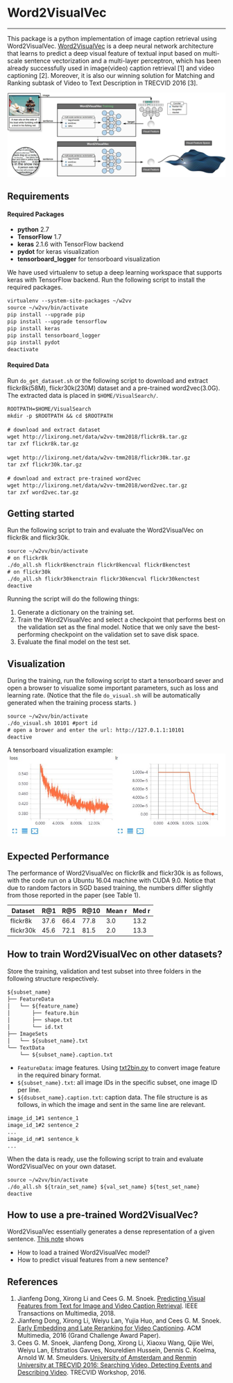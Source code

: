 # Word2VisualVec
---

This package is a python implementation of image caption retrieval using Word2VisualVec. [Word2VisualVec](https://ieeexplore.ieee.org/document/8353472/) is a deep neural network architecture that learns to predict a deep visual feature of textual input based on multi-scale sentence vectorization and a multi-layer perceptron, which has been already successfully used in image(video) caption retrieval [1] and video captioning [2]. Moreover, it is also our winning solution for Matching and Ranking subtask of Video to Text Description in TRECVID 2016 [3].

![image](w2vv.jpg)

## Requirements

#### Required Packages
* **python** 2.7
* **TensorFlow** 1.7 
* **keras** 2.1.6 with TensorFlow backend
* **pydot** for keras visualization
* **tensorboard_logger** for tensorboard visualization

We have used virtualenv to setup a deep learning workspace that supports keras with TensorFlow backend.
Run the following script to install the required packages.
```shell
virtualenv --system-site-packages ~/w2vv
source ~/w2vv/bin/activate
pip install --upgrade pip
pip install --upgrade tensorflow
pip install keras
pip install tensorboard_logger
pip install pydot
deactivate
```

#### Required Data
Run `do_get_dataset.sh` or the following script to download and extract flickr8k(58M), flickr30k(230M) dataset and a pre-trained word2vec(3.0G).
The extracted data is placed in `$HOME/VisualSearch/`.
```shell
ROOTPATH=$HOME/VisualSearch
mkdir -p $ROOTPATH && cd $ROOTPATH

# download and extract dataset
wget http://lixirong.net/data/w2vv-tmm2018/flickr8k.tar.gz
tar zxf flickr8k.tar.gz

wget http://lixirong.net/data/w2vv-tmm2018/flickr30k.tar.gz
tar zxf flickr30k.tar.gz

# download and extract pre-trained word2vec
wget http://lixirong.net/data/w2vv-tmm2018/word2vec.tar.gz
tar zxf word2vec.tar.gz
```


## Getting started
Run the following script to train and evaluate the Word2VisualVec on flickr8k and flickr30k.
```shell
source ~/w2vv/bin/activate
# on flickr8k
./do_all.sh flickr8kenctrain flickr8kencval flickr8kenctest
# on flickr30k
./do_all.sh flickr30kenctrain flickr30kencval flickr30kenctest
deactive
```
Running the script will do the following things:
1. Generate a dictionary on the training set.
2. Train the Word2VisualVec and select a checkpoint that performs best on the validation set as the final model. Notice that we only save the best-performing checkpoint on the validation set to save disk space.
3. Evaluate the final model on the test set.

## Visualization

During the training, run the following script to start a tensorboard sever and open a browser to visualize some important parameters, such as loss and learning rate. (Notice that the file `do_visual.sh` will be automatically generated when the training process starts. )
```shell
source ~/w2vv/bin/activate
./do_visual.sh 10101 #port id
# open a brower and enter the url: http://127.0.1.1:10101
deactive
```
A tensorboard visualization example:
![image](tensorboard_visual.jpg)



## Expected Performance
The performance of Word2VisualVec on flickr8k and flickr30k is as follows, with the code run on a Ubuntu 16.04 machine with CUDA 9.0. Notice that due to random factors in SGD based training,  the numbers differ slightly from those reported in the paper (see Table 1).

| Dataset | R@1 | R@5 | R@10 | Mean r |	Med r |
| ------------- | ------------- | ------------- | ------------- |  ------------- | ------------- |
| flickr8k | 37.6 | 66.4 | 77.8 | 3.0 | 13.2 |
| flickr30k | 45.6 | 72.1 | 81.5 | 2.0 | 13.3 |




## How to train Word2VisualVec on other datasets?

Store the training, validation and test subset into three folders in the following structure respectively.
```shell
${subset_name}
├── FeatureData
│   └── ${feature_name}
│       ├── feature.bin
│       ├── shape.txt
│       └── id.txt
├── ImageSets
│   └── ${subset_name}.txt
└── TextData
    └── ${subset_name}.caption.txt

```

* `FeatureData`: image features. Using [txt2bin.py](simpleknn/txt2bin.py) to convert image feature in the required binary format.
* `${subset_name}.txt`: all image IDs in the specific subset, one image ID per line.
* `${dsubset_name}.caption.txt`: caption data. The file structure is as follows, in which the image and sent in the same line are relevant.
```
image_id_1#1 sentence_1
image_id_1#2 sentence_2
...
image_id_n#1 sentence_k
...
```

When the data is ready, use the following script to train and evaluate Word2VisualVec on your own dataset.
```shell
source ~/w2vv/bin/activate
./do_all.sh ${train_set_name} ${val_set_name} ${test_set_name}
deactive
```

## How to use a pre-trained Word2VisualVec?
Word2VisualVec essentially generates a dense representation of a given sentence.
[This note](w2vv_representation.ipynb) shows
* How to load a trained Word2VisualVec model?
* How to predict visual features from a new sentence?


## References
1. Jianfeng Dong, Xirong Li and Cees G. M. Snoek. [Predicting Visual Features from Text for Image and Video Caption Retrieval](https://ieeexplore.ieee.org/document/8353472/). IEEE Transactions on Multimedia, 2018.
2. Jianfeng Dong, Xirong Li, Weiyu Lan, Yujia Huo, and Cees G. M. Snoek. [Early Embedding and Late Reranking for Video Captioning](http://dl.acm.org/citation.cfm?id=2984064). ACM Multimedia, 2016 (Grand Challenge Award Paper).
3. Cees G. M. Snoek, Jianfeng Dong, Xirong Li, Xiaoxu Wang, Qijie Wei, Weiyu Lan, Efstratios Gavves, Noureldien Hussein, Dennis C. Koelma, Arnold W. M. Smeulders. [University of Amsterdam and Renmin University at TRECVID 2016: Searching Video, Detecting Events and Describing Video](https://www-nlpir.nist.gov/projects/tvpubs/tv16.papers/mediamill.pdf). TRECVID Workshop, 2016.
